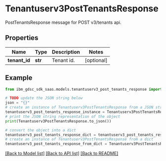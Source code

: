 # Tenantuserv3PostTenantsResponse

PostTenantsResponse message for POST v3/tenants api.

## Properties

Name | Type | Description | Notes
------------ | ------------- | ------------- | -------------
**tenant_id** | **str** | Tenant id. | [optional] 

## Example

```python
from ibm_gdsc_sdk_saas.models.tenantuserv3_post_tenants_response import Tenantuserv3PostTenantsResponse

# TODO update the JSON string below
json = "{}"
# create an instance of Tenantuserv3PostTenantsResponse from a JSON string
tenantuserv3_post_tenants_response_instance = Tenantuserv3PostTenantsResponse.from_json(json)
# print the JSON string representation of the object
print(Tenantuserv3PostTenantsResponse.to_json())

# convert the object into a dict
tenantuserv3_post_tenants_response_dict = tenantuserv3_post_tenants_response_instance.to_dict()
# create an instance of Tenantuserv3PostTenantsResponse from a dict
tenantuserv3_post_tenants_response_from_dict = Tenantuserv3PostTenantsResponse.from_dict(tenantuserv3_post_tenants_response_dict)
```
[[Back to Model list]](../README.md#documentation-for-models) [[Back to API list]](../README.md#documentation-for-api-endpoints) [[Back to README]](../README.md)



